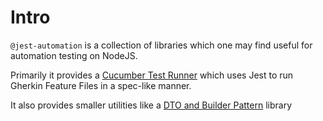 # Intro

`@jest-automation` is a collection of libraries which one may find useful for automation testing on NodeJS.

Primarily it provides a [Cucumber Test Runner](cucumber/1_intro.md) which uses Jest to run Gherkin Feature Files in a spec-like manner.

It also provides smaller utilities like a [DTO and Builder Pattern](./utilities/1_dto-builder.md) library